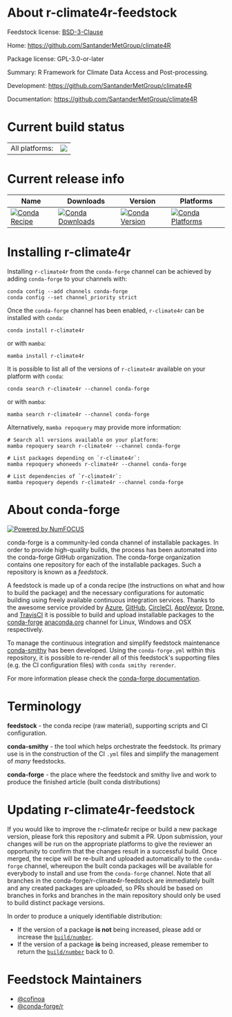 About r-climate4r-feedstock
===========================

Feedstock license: [BSD-3-Clause](https://github.com/conda-forge/r-climate4r-feedstock/blob/main/LICENSE.txt)

Home: https://github.com/SantanderMetGroup/climate4R

Package license: GPL-3.0-or-later

Summary: R Framework for Climate Data Access and Post-processing.

Development: https://github.com/SantanderMetGroup/climate4R

Documentation: https://github.com/SantanderMetGroup/climate4R

Current build status
====================


<table><tr><td>All platforms:</td>
    <td>
      <a href="https://dev.azure.com/conda-forge/feedstock-builds/_build/latest?definitionId=21099&branchName=main">
        <img src="https://dev.azure.com/conda-forge/feedstock-builds/_apis/build/status/r-climate4r-feedstock?branchName=main">
      </a>
    </td>
  </tr>
</table>

Current release info
====================

| Name | Downloads | Version | Platforms |
| --- | --- | --- | --- |
| [![Conda Recipe](https://img.shields.io/badge/recipe-r--climate4r-green.svg)](https://anaconda.org/conda-forge/r-climate4r) | [![Conda Downloads](https://img.shields.io/conda/dn/conda-forge/r-climate4r.svg)](https://anaconda.org/conda-forge/r-climate4r) | [![Conda Version](https://img.shields.io/conda/vn/conda-forge/r-climate4r.svg)](https://anaconda.org/conda-forge/r-climate4r) | [![Conda Platforms](https://img.shields.io/conda/pn/conda-forge/r-climate4r.svg)](https://anaconda.org/conda-forge/r-climate4r) |

Installing r-climate4r
======================

Installing `r-climate4r` from the `conda-forge` channel can be achieved by adding `conda-forge` to your channels with:

```
conda config --add channels conda-forge
conda config --set channel_priority strict
```

Once the `conda-forge` channel has been enabled, `r-climate4r` can be installed with `conda`:

```
conda install r-climate4r
```

or with `mamba`:

```
mamba install r-climate4r
```

It is possible to list all of the versions of `r-climate4r` available on your platform with `conda`:

```
conda search r-climate4r --channel conda-forge
```

or with `mamba`:

```
mamba search r-climate4r --channel conda-forge
```

Alternatively, `mamba repoquery` may provide more information:

```
# Search all versions available on your platform:
mamba repoquery search r-climate4r --channel conda-forge

# List packages depending on `r-climate4r`:
mamba repoquery whoneeds r-climate4r --channel conda-forge

# List dependencies of `r-climate4r`:
mamba repoquery depends r-climate4r --channel conda-forge
```


About conda-forge
=================

[![Powered by
NumFOCUS](https://img.shields.io/badge/powered%20by-NumFOCUS-orange.svg?style=flat&colorA=E1523D&colorB=007D8A)](https://numfocus.org)

conda-forge is a community-led conda channel of installable packages.
In order to provide high-quality builds, the process has been automated into the
conda-forge GitHub organization. The conda-forge organization contains one repository
for each of the installable packages. Such a repository is known as a *feedstock*.

A feedstock is made up of a conda recipe (the instructions on what and how to build
the package) and the necessary configurations for automatic building using freely
available continuous integration services. Thanks to the awesome service provided by
[Azure](https://azure.microsoft.com/en-us/services/devops/), [GitHub](https://github.com/),
[CircleCI](https://circleci.com/), [AppVeyor](https://www.appveyor.com/),
[Drone](https://cloud.drone.io/welcome), and [TravisCI](https://travis-ci.com/)
it is possible to build and upload installable packages to the
[conda-forge](https://anaconda.org/conda-forge) [anaconda.org](https://anaconda.org/)
channel for Linux, Windows and OSX respectively.

To manage the continuous integration and simplify feedstock maintenance
[conda-smithy](https://github.com/conda-forge/conda-smithy) has been developed.
Using the ``conda-forge.yml`` within this repository, it is possible to re-render all of
this feedstock's supporting files (e.g. the CI configuration files) with ``conda smithy rerender``.

For more information please check the [conda-forge documentation](https://conda-forge.org/docs/).

Terminology
===========

**feedstock** - the conda recipe (raw material), supporting scripts and CI configuration.

**conda-smithy** - the tool which helps orchestrate the feedstock.
                   Its primary use is in the construction of the CI ``.yml`` files
                   and simplify the management of *many* feedstocks.

**conda-forge** - the place where the feedstock and smithy live and work to
                  produce the finished article (built conda distributions)


Updating r-climate4r-feedstock
==============================

If you would like to improve the r-climate4r recipe or build a new
package version, please fork this repository and submit a PR. Upon submission,
your changes will be run on the appropriate platforms to give the reviewer an
opportunity to confirm that the changes result in a successful build. Once
merged, the recipe will be re-built and uploaded automatically to the
`conda-forge` channel, whereupon the built conda packages will be available for
everybody to install and use from the `conda-forge` channel.
Note that all branches in the conda-forge/r-climate4r-feedstock are
immediately built and any created packages are uploaded, so PRs should be based
on branches in forks and branches in the main repository should only be used to
build distinct package versions.

In order to produce a uniquely identifiable distribution:
 * If the version of a package **is not** being increased, please add or increase
   the [``build/number``](https://docs.conda.io/projects/conda-build/en/latest/resources/define-metadata.html#build-number-and-string).
 * If the version of a package **is** being increased, please remember to return
   the [``build/number``](https://docs.conda.io/projects/conda-build/en/latest/resources/define-metadata.html#build-number-and-string)
   back to 0.

Feedstock Maintainers
=====================

* [@cofinoa](https://github.com/cofinoa/)
* [@conda-forge/r](https://github.com/conda-forge/r/)

